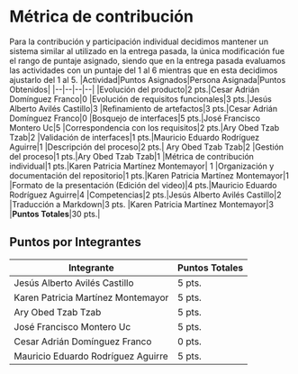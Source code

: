 # Métrica de contribución
Para la contribución y participación individual decidimos mantener un sistema similar al utilizado en la entrega pasada, la única modificación fue el rango de puntaje asignado, siendo que en la entrega pasada evaluamos las actividades con un puntaje del 1 al 6 mientras que en esta decidimos ajustarlo del 1 al 5.
|Actividad|Puntos Asignados|Persona Asignada|Puntos Obtenidos|
|--|--|--|--|
|Evolución del producto|2 pts.|Cesar Adrián Domínguez Franco|0
|Evolución de requisitos funcionales|3 pts.|Jesús Alberto Avilés Castillo|3
|Refinamiento de artefactos|3 pts.|Cesar Adrián Domínguez Franco|0
|Bosquejo de interfaces|5 pts.|José Francisco Montero Uc|5
|Correspondencia con los requisitos|2 pts.|Ary Obed Tzab Tzab|2
|Validación de interfaces|1 pts.|Mauricio Eduardo Rodríguez Aguirre|1
|Descripción del proceso|2 pts.| Ary Obed Tzab Tzab|2
|Gestión del proceso|1 pts.|Ary Obed Tzab Tzab|1
|Métrica de contribución individual|1 pts.|Karen Patricia Martínez Montemayor| 1
|Organización y documentación del repositorio|1 pts.|Karen Patricia Martínez Montemayor|1
|Formato de la presentación (Edición del video)|4 pts.|Mauricio Eduardo Rodríguez Aguirre|4
|Competencias|2 pts.|Jesús Alberto Avilés Castillo|2
|Traducción a Markdown|3 pts. |Karen Patricia Martínez Montemayor|3
|**Puntos Totales**|30 pts.|
 
## Puntos por Integrantes 
|Integrante|Puntos Totales|
|---|---|
|Jesús Alberto Avilés Castillo|5 pts.
|Karen Patricia Martínez Montemayor|5 pts. 
|Ary Obed Tzab Tzab|5 pts.
|José Francisco Montero Uc|5 pts.
|Cesar Adrián Domínguez Franco|0 pts. 
|Mauricio Eduardo Rodríguez Aguirre|5 pts.
